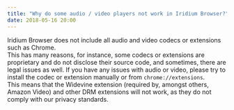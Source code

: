 ```yaml
---
title: "Why do some audio / video players not work in Iridium Browser?"
date: 2018-05-16 20:00
---
```


Iridium Browser does not include all audio and video codecs or extensions such as Chrome.    
This has many reasons, for instance, some codecs or extensions are proprietary and do not disclose their source code, and sometimes, there are legal issues as well. If you have any issues with audio or video, please try to install the codec or extension manually or from ```chrome://extensions```.    
This means that the Widevine extension (required by, amongst others, Amazon Video) and other DRM extensions will not work, as they do not comply with our privacy standards.
